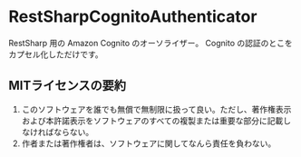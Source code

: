 # RestSharpCognitoAuthenticator

RestSharp 用の Amazon Cognito のオーソライザー。
Cognito の認証のとこをカプセル化しただけです。

## MITライセンスの要約
1. このソフトウェアを誰でも無償で無制限に扱って良い。ただし、著作権表示および本許諾表示をソフトウェアのすべての複製または重要な部分に記載しなければならない。
2. 作者または著作権者は、ソフトウェアに関してなんら責任を負わない。
